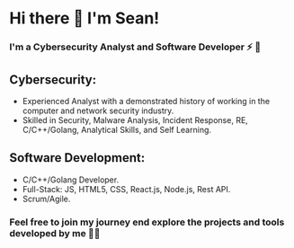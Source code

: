 # Hi there 👋  I'm Sean!

### I'm a Cybersecurity Analyst and Software Developer ⚡ 🤙 

## Cybersecurity:

* Experienced Analyst with a demonstrated history of working in the computer and network security industry.
* Skilled in Security, Malware Analysis, Incident Response, RE, C/C++/Golang, Analytical Skills, and Self Learning. 

## Software Development:

* C/C++/Golang Developer.
* Full-Stack: JS, HTML5, CSS, React.js, Node.js, Rest API.
* Scrum/Agile.



### Feel free to join my journey end explore the projects and tools developed by me 🌊🤙

<!--
**seanshx/seanshx** is a ✨ _special_ ✨ repository because its `README.md` (this file) appears on your GitHub profile.

Here are some ideas to get you started:

- 🔭 I’m currently working on ...
- 🌱 I’m currently learning ...
- 👯 I’m looking to collaborate on ...
- 🤔 I’m looking for help with ...
- 💬 Ask me about ...
- 📫 How to reach me: ...
- 😄 Pronouns: ...
- ⚡ Fun fact: ...
-->
